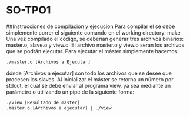 # SO-TPO1
##Instrucciones de compilacion y ejecucion
Para compilar el se debe simplemente correr el siguiente comando en el working directory:
make
Una vez compilado el código, se deberían generar tres archivos binarios: master.o, slave.o y view.o. 
El archivo master.o y view.o seran los archivos que se podrán ejecutar. Para ejecutar el máster simplemente hacemos:
```Bash
./master.o [Archivos a Ejecutar]
```
dónde [Archivos a ejecutar] son todo los archivos que se desee que procesen los slaves. Al inicializar el máster se retorna un número por stdout, el cual se debe enviar al programa view, ya sea mediante un parámetro o utilizando un pipe de la siguiente forma:

```Bash
./view [Resultado de master]
.master.o [Archivos a ejecutar] | ./view
```


